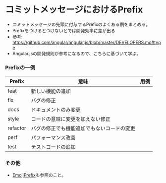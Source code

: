 # コミットメッセージにおけるPrefix
- コミットメッセージの先頭に付与するPrefixのよくある例をまとめる。
- Prefixをつけるとつけないとでは開発効率に差が出る
- 参考: https://github.com/angular/angular.js/blob/master/DEVELOPERS.md#type
- Angular.jsの開発規則が参考になるので、こちらに基づいて学ぶ。

### Prefixの一例
|Prefix|意味|用例|
| ---- | ---- | ---- |
|feat|新しい機能の追加| |
|fix|バグの修正| |
|docs|ドキュメントのみ変更| |
|style|コードの意味に変更を加えない修正| |
|refactor|バグの修正でも機能追加でもないコードの変更| |
|perf|パフォーマンス改善| |
|test|テストコードの追加| |

### その他
- [EmojiPrefix](/Git/commit-message-emoji-prefix.md)も参照のこと。